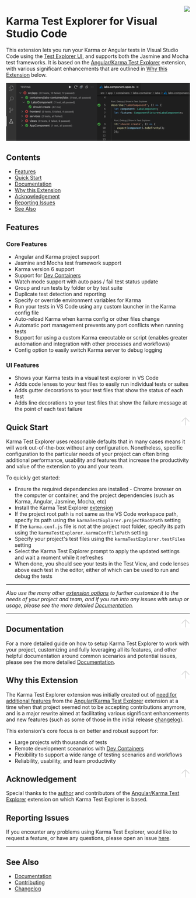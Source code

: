<a href="https://github.com/lucono/karma-test-explorer/actions/workflows/node.js.yml"><img align="right" src="https://github.com/lucono/karma-test-explorer/actions/workflows/node.js.yml/badge.svg"></a>

# Karma Test Explorer for Visual Studio Code

This extension lets you run your Karma or Angular tests in Visual Studio Code using the [Test Explorer UI](https://marketplace.visualstudio.com/items?itemName=hbenl.vscode-test-explorer), and supports both the Jasmine and Mocha test frameworks. It is based on the [Angular/Karma Test Explorer](https://github.com/Raagh/angular-karma_test-explorer) extension, with various significant enhancements that are outlined in [Why this Extension](#why-this-extension) below.

![Karma Test Explorer screenshot](docs/img/extension-screenshot.png)

## Contents

- [Features](#features)
- [Quick Start](#quick-start)
- [Documentation](#documentation)
- [Why this Extension](#why-this-extension)
- [Acknowledgement](#acknowledgement)
- [Reporting Issues](#reporting-issues)
- [See Also](#see-also)

## Features

### Core Features

- Angular and Karma project support
- Jasmine and Mocha test framework support
- Karma version 6 support
- Support for [Dev Containers](https://code.visualstudio.com/docs/remote/containers)
- Watch mode support with auto pass / fail test status update
- Group and run tests by folder or by test suite
- Duplicate test detection and reporting
- Specify or override environment variables for Karma
- Run your tests in VS Code using any custom launcher in the Karma config file
- Auto-reload Karma when karma config or other files change
- Automatic port management prevents any port conflicts when running tests
- Support for using a custom Karma executable or script (enables greater automation and integration with other processes and workflows)
- Config option to easily switch Karma server to debug logging

### UI Features

- Shows your Karma tests in a visual test explorer in VS Code
- Adds code lenses to your test files to easily run individual tests or suites
- Adds gutter decorations to your test files that show the status of each test
- Adds line decorations to your test files that show the failure message at the point of each test failure

<a href="#contents"><img align="right" height="24" src="docs/img/back-to-top.png"></a>

## Quick Start

Karma Test Explorer uses reasonable defaults that in many cases means it will work out-of-the-box without any configuration. Nonetheless, specific configuration to the particular needs of your project can often bring additional performance, usability and features that increase the productivity and value of the extension to you and your team.

To quickly get started:

- Ensure the required dependencies are installed - Chrome browser on the computer or container, and the project dependencies (such as Karma, Angular, Jasmine, Mocha, etc)
- Install the Karma Test Explorer [extension](https://marketplace.visualstudio.com/items?itemName=lucono.karma-test-explorer)
- If the project root path is not same as the VS Code workspace path, specify its path using the `karmaTestExplorer.projectRootPath` setting
- If the `karma.conf.js` file is not at the project root folder, specify its path using the `karmaTestExplorer.karmaConfFilePath` setting
- Specify your project's test files using the `karmaTestExplorer.testFiles` setting
- Select the Karma Test Explorer prompt to apply the updated settings and wait a moment while it refreshes
- When done, you should see your tests in the Test View, and code lenses above each test in the editor, either of which can be used to run and debug the tests

---
_Also use the many other [extension options](https://github.com/lucono/karma-test-explorer/blob/master/docs/guide.md#configuration) to further customize it to the needs of your project and team, and if you run into any issues with setup or usage, please see the more detailed [Documentation](https://github.com/lucono/karma-test-explorer/blob/master/docs/documentation.md#documentation---karma-test-explorer)._

---

<a href="#contents"><img align="right" height="24" src="docs/img/back-to-top.png"></a>

## Documentation

For a more detailed guide on how to setup Karma Test Explorer to work with your project, customizing and fully leveraging all its features, and other helpful documentation around common scenarios and potential issues, please see the more detailed [Documentation](https://github.com/lucono/karma-test-explorer/blob/master/docs/documentation.md#documentation---karma-test-explorer).

<a href="#contents"><img align="right" height="24" src="docs/img/back-to-top.png"></a>

## Why this Extension

The Karma Test Explorer extension was initially created out of [need for additional features](https://github.com/Raagh/angular-karma_test-explorer/issues?q=is%3Aissue+author%3Alucono) from the [Angular/Karma Test Explorer](https://github.com/Raagh/angular-karma_test-explorer) extension at a time when that project seemed not to be accepting contributions anymore, and is a major rewrite aimed at facilitating various significant enhancements and new features (such as some of those in the initial release [changelog](https://github.com/lucono/karma-test-explorer/blob/master/CHANGELOG.md#010---sep-2021)). 

This extension's core focus is on better and robust support for:

- Large projects with thousands of tests
- Remote development sceanarios with [Dev Containers](https://code.visualstudio.com/docs/remote/containers)
- Flexibility to support a wide range of testing scenarios and workflows
- Reliability, usability, and team productivity

<a href="#contents"><img align="right" height="24" src="docs/img/back-to-top.png"></a>

## Acknowledgement

Special thanks to the [author](https://github.com/Raagh) and contributors of the [Angular/Karma Test Explorer](https://github.com/Raagh/angular-karma_test-explorer) extension on which Karma Test Explorer is based.

## Reporting Issues

If you encounter any problems using Karma Test Explorer, would like to request a feature, or have any questions, please open an issue [here](https://github.com/lucono/karma-test-explorer/issues/new).

---
## See Also

- [Documentation](https://github.com/lucono/karma-test-explorer/blob/master/docs/documentation.md#documentation---karma-test-explorer)
- [Contributing](https://github.com/lucono/karma-test-explorer/blob/master/CONTRIBUTING.md#contributing---karma-test-explorer)
- [Changelog](https://github.com/lucono/karma-test-explorer/blob/master/CHANGELOG.md#changelog)
